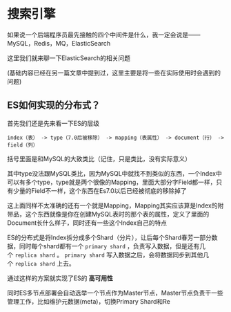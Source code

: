# 搜索引擎

如果说一个后端程序员最先接触的四个中间件是什么，我一定会说是——MySQL，Redis，MQ，ElasticSearch

这里我们就来聊一下ElasticSearch的相关问题

(基础内容已经在另一篇文章中提到过，这里主要是将一些在实际使用时会遇到的问题)

## ES如何实现的分布式？

首先我们还是先来看一下ES的层级

```
index（表） -> type（7.0后被移除） -> mapping（表属性） -> document（行） -> field（列）
```

括号里面是和MySQL的大致类比（记住，只是类比，没有实际意义）

其中type没法跟MySQL类比，因为MySQL中就找不到类似的东西，一个Index中可以有多个type，type就是两个很像的Mapping，里面大部分字Field都一样，只有少量的Field不一样，这个东西在Es7.0以后已经被彻底的移除掉了

这上面同样不太准确的还有一个就是Mapping，Mapping其实应该算是Index的附带品，这个东西就像是你在创建MySQL表时的那个表的属性，定义了里面的Document长什么样子，同时还有一些这个Index自己的特点

ES的分布式是将Index拆分成多个Shard（分片），让后每个Shard春芳一部分数据，同时每个shard都有一个 `primary shard` ，负责写入数据，但是还有几个 `replica shard` 。 `primary shard` 写入数据之后，会将数据同步到其他几个 `replica shard` 上去。

通过这样的方案就实现了ES的 **高可用性**

同时ES多节点部署会自动选举一个节点作为Master节点，Master节点负责干一些管理工作，比如维护元数据(meta)，切换Primary Shard和Re




